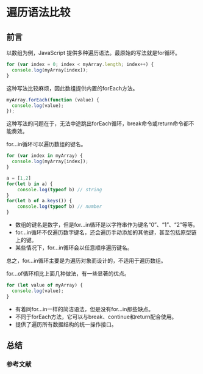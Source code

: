 # 遍历语法比较

## 前言

以数组为例，JavaScript 提供多种遍历语法。最原始的写法就是for循环。

```js
for (var index = 0; index < myArray.length; index++) {
  console.log(myArray[index]);
}
```

这种写法比较麻烦，因此数组提供内置的forEach方法。

```js
myArray.forEach(function (value) {
  console.log(value);
});
```

这种写法的问题在于，无法中途跳出forEach循环，break命令或return命令都不能奏效。

for...in循环可以遍历数组的键名。

```js
for (var index in myArray) {
  console.log(myArray[index]);
}

a = [1,2]
for(let b in a) {
    console.log(typeof b) // string
}
for(let b of a.keys()) {
    console.log(typeof b) // number
}
```

- 数组的键名是数字，但是for...in循环是以字符串作为键名“0”、“1”、“2”等等。
- for...in循环不仅遍历数字键名，还会遍历手动添加的其他键，甚至包括原型链上的键。
- 某些情况下，for...in循环会以任意顺序遍历键名。
  
总之，for...in循环主要是为遍历对象而设计的，不适用于遍历数组。

for...of循环相比上面几种做法，有一些显著的优点。

```js
for (let value of myArray) {
  console.log(value);
}
```

- 有着同for...in一样的简洁语法，但是没有for...in那些缺点。
- 不同于forEach方法，它可以与break、continue和return配合使用。
- 提供了遍历所有数据结构的统一操作接口。

## 总结

### 参考文献
